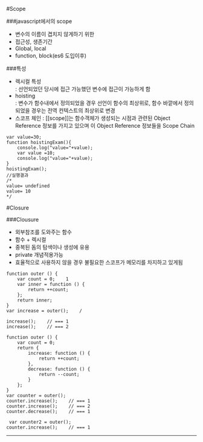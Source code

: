 ﻿#Scope

###javascript에서의 scope
 * 변수의 이름이 겹치지 않게하기 위한
 * 접근성, 생존기간
 * Global, local
 * function, block(es6 도입이후) 

###특성
 * 렉시컬 특성  
  : 선언되었던 당시에 접근 가능했던 변수에 접근이 가능하게 함
 * hoisting  
  : 변수가 함수내에서 정의되었을 경우 선언이 함수의 최상위로, 함수 바깥에서 정의되었을 경우는 전역 컨텍스트의 최상위로 변경
 * 스코프 체인
  : [[scope]]는 함수객체가 생성되는 시점과 관련된 Object Reference 정보를 가지고 있으며 이 Object Reference 정보들을 Scope Chain 
  
```
var value=30;  
function hoistingExam(){  
    console.log("value="+value); 
    var value =10; 
    console.log("value="+value); 
}
hoistingExam();  
//실행결과 
/* 
value= undefined  
value= 10  
*/
```

#Closure

###Clousure
 * 외부참조를 도와주는 함수
 * 함수 + 렉시컬
 * 중복된 돔의 탐색이나 생성에 유용
 * private 개념적용가능
 * 효율적으로 사용하지 않을 경우 불필요한 스코프가 메모리를 차지하고 있게됨

```
function outer () {
    var count = 0;    1
    var inner = function () {    
        return ++count;
    };
    return inner;    
}
var increase = outer();    /

increase();    // === 1    
increase();    // === 2
```
```
function outer () {
    var count = 0;
    return {    
        increase: function () {
            return ++count;
        },
        decrease: function () {
            return --count;
        }
    };
}
var counter = outer();    
counter.increase();    // === 1
counter.increase();    // === 2
counter.decrease();    // === 1

 var counter2 = outer();
counter.increase();    // === 1
```
---
